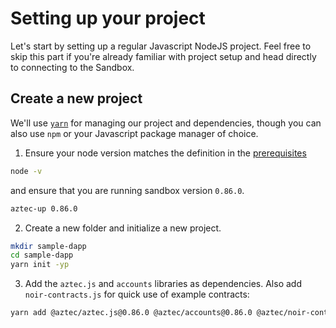 # Setting up your project

Let's start by setting up a regular Javascript NodeJS project. Feel free to skip this part if you're already familiar with project setup and head directly to connecting to the Sandbox.

## Create a new project

We'll use [`yarn`](https://yarnpkg.com/) for managing our project and dependencies, though you can also use `npm` or your Javascript package manager of choice.

1. Ensure your node version matches the definition in the [prerequisites](../../../../getting_started.md#prerequisites)

```sh
node -v
```


and ensure that you are running sandbox version `0.86.0`.

```bash
aztec-up 0.86.0
```

2. Create a new folder and initialize a new project.

```sh
mkdir sample-dapp
cd sample-dapp
yarn init -yp
```

3. Add the `aztec.js` and `accounts` libraries as dependencies. Also add `noir-contracts.js` for quick use of example contracts:

```sh
yarn add @aztec/aztec.js@0.86.0 @aztec/accounts@0.86.0 @aztec/noir-contracts.js@0.86.0
```
